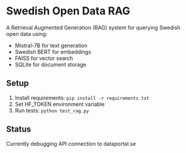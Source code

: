 # Swedish Open Data RAG

A Retrieval Augmented Generation (RAG) system for querying Swedish open data using:
- Mistral-7B for text generation
- Swedish BERT for embeddings
- FAISS for vector search
- SQLite for document storage

## Setup
1. Install requirements: `pip install -r requirements.txt`
2. Set HF_TOKEN environment variable
3. Run tests: `python test_rag.py`

## Status
Currently debugging API connection to dataportal.se
